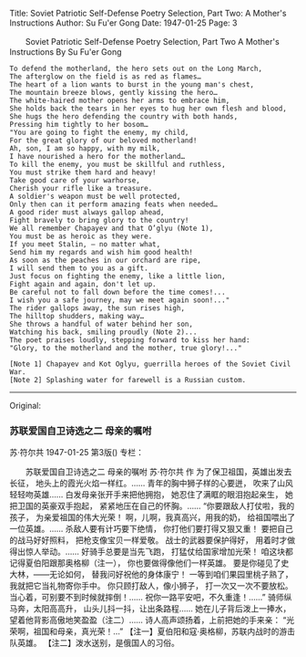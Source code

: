 Title: Soviet Patriotic Self-Defense Poetry Selection, Part Two: A Mother's Instructions
Author: Su Fu'er Gong
Date: 1947-01-25
Page: 3

　　Soviet Patriotic Self-Defense Poetry Selection, Part Two
    A Mother's Instructions
    By Su Fu'er Gong

    To defend the motherland, the hero sets out on the Long March,
    The afterglow on the field is as red as flames…
    The heart of a lion wants to burst in the young man's chest,
    The mountain breeze blows, gently kissing the hero…
    The white-haired mother opens her arms to embrace him,
    She holds back the tears in her eyes to hug her own flesh and blood,
    She hugs the hero defending the country with both hands,
    Pressing him tightly to her bosom…
    "You are going to fight the enemy, my child,
    For the great glory of our beloved motherland!
    Ah, son, I am so happy, with my milk,
    I have nourished a hero for the motherland…
    To kill the enemy, you must be skillful and ruthless,
    You must strike them hard and heavy!
    Take good care of your warhorse,
    Cherish your rifle like a treasure.
    A soldier's weapon must be well protected,
    Only then can it perform amazing feats when needed…
    A good rider must always gallop ahead,
    Fight bravely to bring glory to the country!
    We all remember Chapayev and that O’glyu (Note 1),
    You must be as heroic as they were.
    If you meet Stalin, – no matter what,
    Send him my regards and wish him good health!
    As soon as the peaches in our orchard are ripe,
    I will send them to you as a gift.
    Just focus on fighting the enemy, like a little lion,
    Fight again and again, don't let up.
    Be careful not to fall down before the time comes!...
    I wish you a safe journey, may we meet again soon!..."
    The rider gallops away, the sun rises high,
    The hilltop shudders, making way…
    She throws a handful of water behind her son,
    Watching his back, smiling proudly (Note 2)...
    The poet praises loudly, stepping forward to kiss her hand:
    "Glory, to the motherland and the mother, true glory!..."

    [Note 1] Chapayev and Kot Oglyu, guerrilla heroes of the Soviet Civil War.
    [Note 2] Splashing water for farewell is a Russian custom.



<hr /> 

Original: 


### 苏联爱国自卫诗选之二  母亲的嘱咐
苏·符尔共
1947-01-25
第3版()
专栏：

　　苏联爱国自卫诗选之二
    母亲的嘱咐
    苏·符尔共  作
    为了保卫祖国，英雄出发去长征，
    地头上的霞光火焰一样红。……
    青年的胸中狮子样的心要迸，
    吹来了山风轻轻吻英雄……
    白发母亲张开手来把他拥抱，
    她忍住了满眶的眼泪抱起亲生，
    她把卫国的英豪双手抱起，
    紧紧地压在自己的怀胸。……
    “你要跟敌人打仗啦，我的孩子，
    为亲爱祖国的伟大光荣！
    啊，儿啊，我真高兴，用我的奶，
    给祖国喂出了一位英雄。……
    杀敌人要有计巧要下绝情，
    你打他们要打得又狠又重！
    要把自己的战马好好照料，
    把枪支像宝贝一样爱敬。
    战士的武器要保护得好，
    用着时才做得出惊人举动。……
    好骑手总要是当先飞跑，
    打猛仗给国家增加光荣！
    咱这块都记得夏伯阳跟那奥格柳（注一），
    你也要做得像他们一样英雄。
    要是你碰见了史大林，——无论如何，
    替我问好祝他的身体康宁！
    一等到咱们果园里桃子熟了，
    我就把它当礼物寄你手中。
    你只顾打敌人，像小狮子，
    打一次又一次不要放松。
    当心着，可别要不到时候就摔倒！……
    祝你一路平安吧，不久重逢！……”
    骑师纵马奔，太阳高高升，
    山头儿抖一抖，让出条路程……
    她在儿子背后泼上一捧水，
    望着他背影高傲地笑盈盈（注二）……
    诗人高声颂扬着，上前把她的手来亲：
    “光荣啊，祖国和母亲，真光荣！…”
    【注一】夏伯阳和寇·奥格柳，苏联内战时的游击队英雄。
    【注二】泼水送别，是俄国人的习俗。
